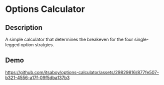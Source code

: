 # Options Calculator

## Description
A simple calculator that determines the breakeven for the four single-legged option stratgies.

## Demo
https://github.com/itsaboy/options-calculator/assets/29829816/877fe507-b321-4556-a17f-09f5dba137b3
